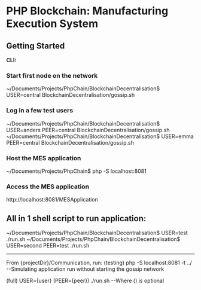 # PHP Blockchain: Manufacturing Execution System

## Getting Started

**CLI:**

### Start first node on the network

~/Documents/Projects/PhpChain/BlockchainDecentralisation$ USER=central BlockchainDecentralisation/gossip.sh


### Log in a few test users

~/Documents/Projects/PhpChain/BlockchainDecentralisation$ USER=anders PEER=central BlockchainDecentralisation/gossip.sh
~/Documents/Projects/PhpChain/BlockchainDecentralisation$ USER=emma PEER=central BlockchainDecentralisation/gossip.sh

### Host the MES application

~/Documents/Projects/PhpChain$ php -S localhost:8081

### Access the MES application

http://localhost:8081/MESApplication





## All in 1 shell script to run application:

~/Documents/Projects/PhpChain/BlockchainDecentralisation$ USER=test ./run.sh
~/Documents/Projects/PhpChain/BlockchainDecentralisation$ USER=second PEER=test ./run.sh



---

From {projectDir}/Communication, run:
(testing)
php -S localhost:8081 -t ../ --Simulating application run without starting the gossip network

(full)
USER={user} (PEER={peer}) ./run.sh --Where () is optional
